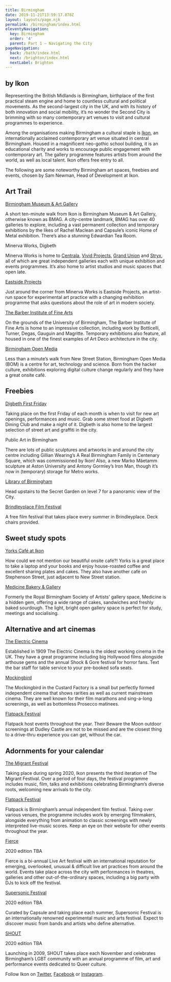 ```yaml
---
title: Birmingham
date: 2019-11-21T13:59:17.878Z
layout: layouts/page.njk
permalink: /birmingham/index.html
eleventyNavigation:
  key: Birmingham
  order: '4'
  parent: Part 1 – Navigating the City
pageNavigation:
  back: /bath/index.html
  next: /brighton/index.html
  nextLabel: Brighton
---
```

## by Ikon

Representing the British Midlands is Birmingham, birthplace of the first practical steam engine and home to countless cultural and political movements. As the second-largest city in the UK, and with its history of both innovation and social mobility, it’s no wonder the Second City is brimming with so many contemporary art venues to visit and cultural programmes to experience. 

Among the organisations making Birmingham a cultural staple is [Ikon](https://www.artrabbit.com/organisations/ikon), an internationally acclaimed contemporary art venue situated in central Birmingham. Housed in a magnificent neo-gothic school building, it is an educational charity and works to encourage public engagement with contemporary art. The gallery programme features artists from around the world, as well as local talent. Ikon offers free entry to all.

The following are some noteworthy Birmingham art spaces, freebies and events, chosen by Sam Newman, Head of Development at Ikon. 

## Art Trail

[Birmingham Museum & Art Gallery](https://www.artrabbit.com/organisations/birmingham-museum-and-art-gallery)

A short ten-minute walk from Ikon is Birmingham Museum & Art Gallery, otherwise known as BMAG. A city-centre landmark, BMAG has over 40 galleries to explore, including a vast permanent collection and temporary exhibitions by the likes of Rachel Maclean and Capsule’s iconic Home of Metal exhibition. There’s also a stunning Edwardian Tea Room.

Minerva Works, Digbeth

Minerva Works is home to [Centrala](https://www.artrabbit.com/organisations/centrala), [Vivid Projects](https://www.artrabbit.com/organisations/vivid-projects), [Grand Union](https://www.artrabbit.com/organisations/grand-union) and [Stryx](https://www.artrabbit.com/organisations/stryx), all of which are great independent galleries each with unique exhibition and events programmes. It’s also home to artist studios and music spaces that open late.  

[Eastside Projects](https://www.artrabbit.com/organisations/eastside-projects)

Just around the corner from Minerva Works is Eastside Projects, an artist-run space for experimental art practice with a changing exhibition programme that asks questions about the role of art in modern society.

[The Barber Institute of Fine Arts ](https://www.artrabbit.com/organisations/the-barber-institute-of-fine-arts)

On the grounds of the University of Birmingham, The Barber Institute of Fine Arts is home to an impressive collection, including work by Botticelli, Turner, Degas, Gauguin and Magritte. Temporary exhibitions also feature, all housed in one of the finest examples of Art Deco architecture in the city.

[Birmingham Open Media ](https://www.artrabbit.com/organisations/birmingham-open-media-bom)

Less than a minute’s walk from New Street Station, Birmingham Open Media (BOM) is a centre for art, technology and science. Born from the hacker culture, exhibitions exploring digital culture change regularly and they have a great onsite café. 

## Freebies

[Digbeth First Friday](https://www.artrabbit.com/organisations/digbeth-first-friday)

Taking place on the first Friday of each month is when to visit for new art openings, performances and music. Grab some street food at Digbeth Dining Club and make a night of it. Digbeth is also home to the largest selection of street art and graffiti in the city.

Public Art in Birmingham

There are lots of public sculptures and artworks in and around the city centre including Gillian Wearing’s A Real Birmingham Family in Centenary Square, which was commissioned by Ikon! Also, a new Marko Mäetamm sculpture at Aston University and Antony Gormley’s Iron Man, though it’s now in (temporary) storage for Metro works.

[Library of Birmingham](https://www.birmingham.gov.uk/info/50132/visiting_the_library_of_birmingham/1412/about_the_library_of_birmingham/5)

Head upstairs to the Secret Garden on level 7 for a panoramic view of the City.

[Brindleyplace Film Festival](https://www.artrabbit.com/organisations/brindleyplace)

A free film festival that takes place every summer in Brindleyplace. Deck chairs provided.

## Sweet study spots

[Yorks Café at Ikon](https://www.yorkscafe.co.uk/)

How could we not mention our beautiful onsite café?! Yorks is a great place to take a laptop and your books and enjoy house-roasted coffee and excellent sharing plates and cakes. They also have another café on Stephenson Street, just adjacent to New Street station.

[Medicine Bakery & Gallery](http://www.medicinebakery.co.uk/)

Formerly the Royal Birmingham Society of Artists’ gallery space, Medicine is a hidden gem, offering a wide range of cakes, sandwiches and freshly baked sourdough. The light, bright open gallery space is perfect for study, meetings and socialising.

## Alternative and art cinemas

[The Electric Cinema](https://www.theelectric.co.uk/)

Established in 1909 The Electric Cinema is the oldest working cinema in the UK. They have a great programme including big Hollywood films alongside arthouse gems and the annual Shock & Gore festival for horror fans. Text the bar staff for table service to your pre-booked sofa seats. 

[Mockingbird](http://www.mockingbirdcinema.com/)

The Mockingbird in the Custard Factory is a small but perfectly formed independent cinema that shows rarities as well as current mainstream cinema. They are well known for their film marathons and sing-a-long screenings, as well as bottomless Prosecco matinees.

[Flatpack Festival](https://www.artrabbit.com/events/flatpack-festival-2020) 

Flatpack host events throughout the year. Their Beware the Moon outdoor screenings at Dudley Castle are not to be missed and are the closest thing to a drive-thru experience you can get, without the car.

## Adornments for your calendar

[The Migrant Festival](https://www.artrabbit.com/organisations/ikon)

Taking place during spring 2020, Ikon presents the third iteration of The Migrant Festival. Over a period of four days, the festival programme includes music, film, talks and exhibitions celebrating Birmingham’s diverse roots, welcoming new arrivals to the city.

[Flatpack Festival](https://www.artrabbit.com/organisations/flatpack-film-festival)

Flatpack is Birmingham’s annual independent film festival. Taking over various venues, the programme includes work by emerging filmmakers, alongside everything from animation to classic screenings with newly interpreted live-music scores. Keep an eye on their website for other events throughout the year.

[Fierce](https://wearefierce.org/)

2020 edition TBA

Fierce is a bi-annual Live Art festival with an international reputation for emerging, overlooked, unusual & difficult live art practices from around the world. Events take place across the city with performances in theatres, galleries and other out-of-the-ordinary spaces, including a big party with DJs to kick off the festival.

[Supersonic Festival](https://www.artrabbit.com/organisations/supersonic-festival)

2020 edition TBA

Curated by Capsule and taking place each summer, Supersonic Festival is an internationally renowned experimental music and arts festival. Expect to discover music from bands and artists who define alternative.

[SHOUT](https://shoutfestival.co.uk/)

2020 edition TBA

Launching in 2009, SHOUT takes place each November and celebrates Birmingham’s LGBT community with an annual programme of film, art and performance events dedicated to Queer culture.

Follow Ikon on [Twitter](http://twitter.com/@ikongallery), [Facebook](http://facebook.com/ikongallery) or [Instagram](https://www.instagram.com/ikongallery/).
